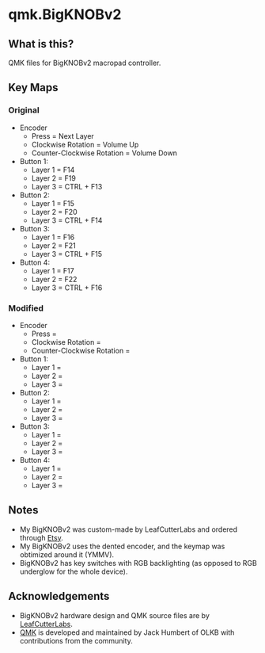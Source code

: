 # qmk.BigKNOBv2

## What is this?
QMK files for BigKNOBv2 macropad controller. 




## Key Maps

### Original
 * Encoder
   * Press = Next Layer
   * Clockwise Rotation = Volume Up
   * Counter-Clockwise Rotation = Volume Down
 * Button 1:
   * Layer 1 = F14
   * Layer 2 = F19
   * Layer 3 = CTRL + F13
 * Button 2:
   * Layer 1 = F15
   * Layer 2 = F20
   * Layer 3 = CTRL + F14
 * Button 3:
   * Layer 1 = F16
   * Layer 2 = F21
   * Layer 3 = CTRL + F15
 * Button 4:
   * Layer 1 = F17
   * Layer 2 = F22
   * Layer 3 = CTRL + F16

### Modified

 * Encoder
   * Press =
   * Clockwise Rotation = 
   * Counter-Clockwise Rotation = 
 * Button 1:
   * Layer 1 = 
   * Layer 2 = 
   * Layer 3 = 
 * Button 2:
   * Layer 1 = 
   * Layer 2 = 
   * Layer 3 = 
 * Button 3:
   * Layer 1 = 
   * Layer 2 = 
   * Layer 3 = 
 * Button 4:
   * Layer 1 = 
   * Layer 2 = 
   * Layer 3 = 

## Notes
 * My BigKNOBv2 was custom-made by LeafCutterLabs and ordered through [Etsy](https://www.etsy.com/listing/955302431/bigknob-a-custom-programmable-macropad?ref=shop_home_recs_3&frs=1&crt=1). 
 * My BigKNOBv2 uses the dented encoder, and the keymap was obtimized around it (YMMV). 
 * BigKNOBv2 has key switches with RGB backlighting (as opposed to RGB underglow for the whole device).

## Acknowledgements

* BigKNOBv2 hardware design and QMK source files are by [LeafCutterLabs](https://github.com/LeafCutterLabs).
* [QMK](https://qmk.fm/) is developed and maintained by Jack Humbert of OLKB with contributions from the community.
